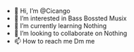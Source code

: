- 👋 Hi, I’m @Cicango
- 👀 I’m interested in Bass Bossted Musix
- 🌱 I’m currently learning Nothing
- 💞️ I’m looking to collaborate on Nothing
- 📫 How to reach me Dm me

<!---
Cicango/Cicango is a ✨ special ✨ repository because its `README.md` (this file) appears on your GitHub profile.
You can click the Preview link to take a look at your changes.
--->
